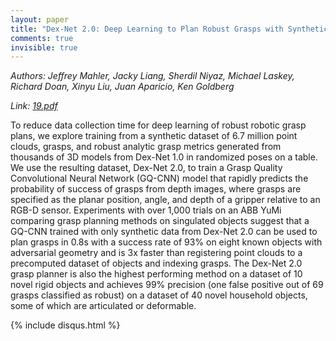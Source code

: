 ```yaml
---
layout: paper
title: "Dex-Net 2.0: Deep Learning to Plan Robust Grasps with Synthetic Point Clouds and Analytic Grasp Metrics"
comments: true
invisible: true
---
```


<p class="text-left"><i>Authors: Jeffrey Mahler, Jacky Liang, Sherdil Niyaz, Michael Laskey, Richard Doan, Xinyu Liu, Juan Aparicio, Ken Goldberg</i></p>
<p class="text-left"><i>Link: <a href="https://storage.googleapis.com/rss2017-papers/19.pdf">19.pdf</a></i></p>

To reduce data collection time for deep learning of robust robotic grasp plans, we explore training from a synthetic dataset of 6.7 million point clouds, grasps, and robust analytic grasp metrics generated from thousands of 3D models from Dex-Net 1.0 in randomized poses on a table. We use the resulting dataset, Dex-Net 2.0, to train a Grasp Quality Convolutional Neural Network (GQ-CNN) model that rapidly predicts the probability of success of grasps from depth images, where grasps are specified as the planar position, angle, and depth of a gripper relative to an RGB-D sensor. Experiments with over 1,000 trials on an ABB YuMi comparing grasp planning methods on singulated objects suggest that a GQ-CNN trained  with only synthetic data from Dex-Net 2.0 can be used to plan grasps in 0.8s with a success rate of 93% on eight known objects with adversarial geometry and is 3x faster than registering point clouds to a precomputed dataset of objects and indexing grasps. The Dex-Net 2.0 grasp planner is also the highest performing method on a dataset of 10 novel rigid objects and achieves 99% precision (one false positive out of 69 grasps classified as robust) on a dataset of 40 novel household objects, some of which are articulated or deformable.

{% include disqus.html %}